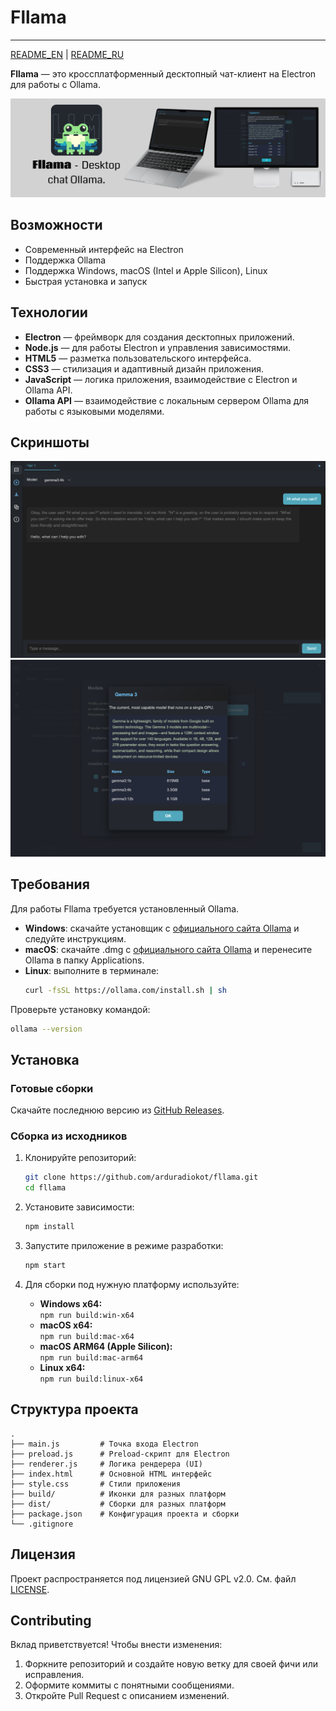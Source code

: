 # Fllama
---
[README_EN](README) | [README_RU](READMERU)

**Fllama** — это кроссплатформенный десктопный чат-клиент на Electron для работы с Ollama.

![image](images/landing.png)

## Возможности

- Современный интерфейс на Electron
- Поддержка Ollama
- Поддержка Windows, macOS (Intel и Apple Silicon), Linux
- Быстрая установка и запуск

## Технологии

- **Electron** — фреймворк для создания десктопных приложений.
- **Node.js** — для работы Electron и управления зависимостями.
- **HTML5** — разметка пользовательского интерфейса.
- **CSS3** — стилизация и адаптивный дизайн приложения.
- **JavaScript** — логика приложения, взаимодействие с Electron и Ollama API.
- **Ollama API** — взаимодействие с локальным сервером Ollama для работы с языковыми моделями.

## Скриншоты
![image](images/screen1.png)
![image](images/screen2.png)

## Требования

Для работы Fllama требуется установленный Ollama.

- **Windows**: скачайте установщик с [официального сайта Ollama](https://ollama.com/download/windows) и следуйте инструкциям.
- **macOS**: скачайте .dmg с [официального сайта Ollama](https://ollama.com/download/mac) и перенесите Ollama в папку Applications.
- **Linux**: выполните в терминале:
  ```sh
  curl -fsSL https://ollama.com/install.sh | sh
  ```

Проверьте установку командой:
```sh
ollama --version
```

## Установка

### Готовые сборки

Скачайте последнюю версию из [GitHub Releases](https://github.com/ollama/fllama/releases).

### Сборка из исходников

1. Клонируйте репозиторий:
   ```sh
   git clone https://github.com/arduradiokot/fllama.git
   cd fllama
   ```

2. Установите зависимости:
   ```sh
   npm install
   ```

3. Запустите приложение в режиме разработки:
   ```sh
   npm start
   ```

4. Для сборки под нужную платформу используйте:
   - **Windows x64:**  
     `npm run build:win-x64`
   - **macOS x64:**  
     `npm run build:mac-x64`
   - **macOS ARM64 (Apple Silicon):**  
     `npm run build:mac-arm64`
   - **Linux x64:**  
     `npm run build:linux-x64`

## Структура проекта

```
.
├── main.js         # Точка входа Electron
├── preload.js      # Preload-скрипт для Electron
├── renderer.js     # Логика рендерера (UI)
├── index.html      # Основной HTML интерфейс
├── style.css       # Стили приложения
├── build/          # Иконки для разных платформ
├── dist/           # Сборки для разных платформ
├── package.json    # Конфигурация проекта и сборки
└── .gitignore
``` 

## Лицензия

Проект распространяется под лицензией GNU GPL v2.0. См. файл [LICENSE](LICENSE).

## Contributing

Вклад приветствуется! Чтобы внести изменения:

1. Форкните репозиторий и создайте новую ветку для своей фичи или исправления.
2. Оформите коммиты с понятными сообщениями.
3. Откройте Pull Request с описанием изменений.
